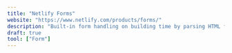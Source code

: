 ```yaml
---
title: "Netlify Forms"
website: "https://www.netlify.com/products/forms/"
description: "Built-in form handling on building time by parsing HTML files directly at deploy time."
draft: true
tool: ["Form"]
---
```

